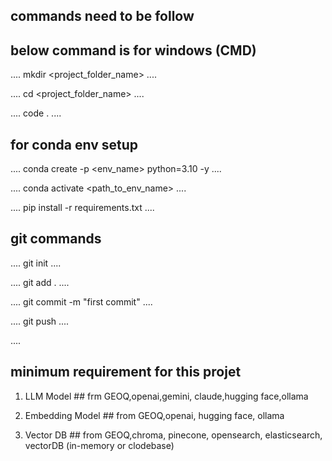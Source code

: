 ## commands need to be follow

## below command is for windows (CMD)

....
mkdir <project_folder_name>
....

....
cd <project_folder_name>
....

....
code .
....

## for conda env setup

....
conda create -p <env_name> python=3.10 -y
....    

....
conda activate <path_to_env_name>
....

....
pip install -r requirements.txt
....

## git commands

....
git init
....

....
git add .
....

....
git commit -m "first commit"
....

....
git push
....


....
## minimum requirement for this projet

1. LLM Model ## frm GEOQ,openai,gemini, claude,hugging face,ollama

2. Embedding Model ## from GEOQ,openai, hugging face, ollama

3. Vector DB ## from GEOQ,chroma, pinecone, opensearch, elasticsearch, vectorDB (in-memory or clodebase)




